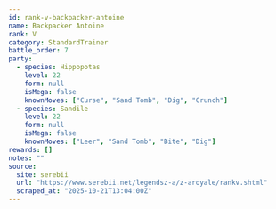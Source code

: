 ```yaml
---
id: rank-v-backpacker-antoine
name: Backpacker Antoine
rank: V
category: StandardTrainer
battle_order: 7
party:
  - species: Hippopotas
    level: 22
    form: null
    isMega: false
    knownMoves: ["Curse", "Sand Tomb", "Dig", "Crunch"]
  - species: Sandile
    level: 22
    form: null
    isMega: false
    knownMoves: ["Leer", "Sand Tomb", "Bite", "Dig"]
rewards: []
notes: ""
source:
  site: serebii
  url: "https://www.serebii.net/legendsz-a/z-aroyale/rankv.shtml"
  scraped_at: "2025-10-21T13:04:00Z"
---
```

